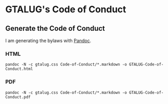 GTALUG's Code of Conduct
========================

Generate the Code of Conduct
----------------------------

I am generating the bylaws with [Pandoc](http://johnmacfarlane.net/pandoc/).

### HTML

	pandoc -N -c gtalug.css Code-of-Conduct/*.markdown -o GTALUG-Code-of-Conduct.html

### PDF

	pandoc -N -c gtalug.css Code-of-Conduct/*.markdown -o GTALUG-Code-of-Conduct.pdf
